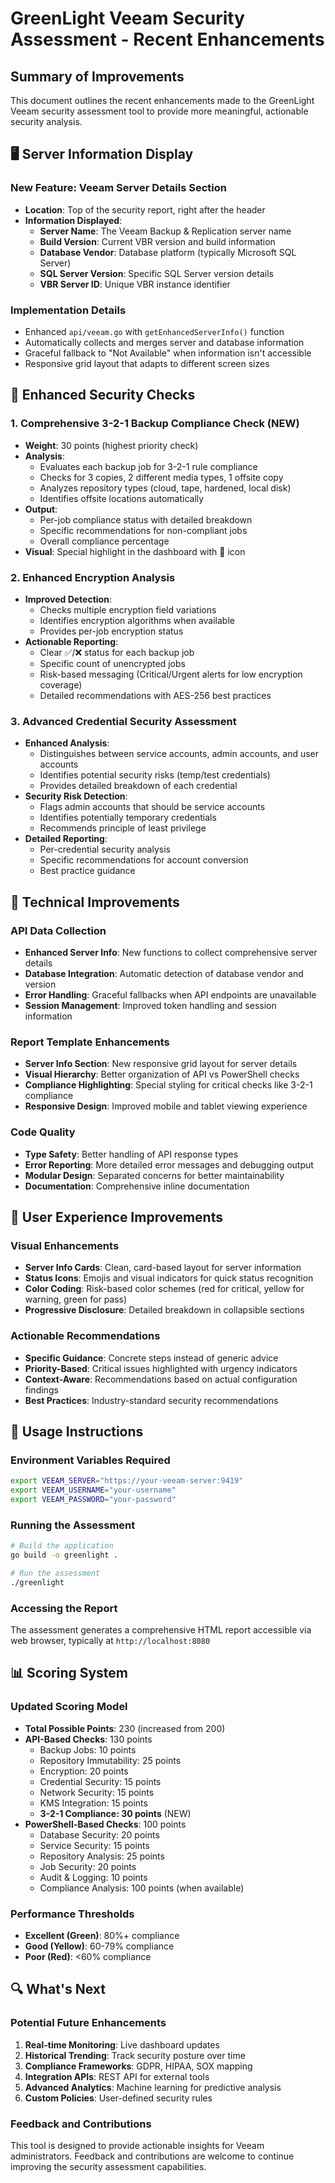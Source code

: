 # GreenLight Veeam Security Assessment - Recent Enhancements

## Summary of Improvements

This document outlines the recent enhancements made to the GreenLight Veeam security assessment tool to provide more meaningful, actionable security analysis.

## 🖥️ Server Information Display

### New Feature: Veeam Server Details Section
- **Location**: Top of the security report, right after the header
- **Information Displayed**:
  - **Server Name**: The Veeam Backup & Replication server name
  - **Build Version**: Current VBR version and build information
  - **Database Vendor**: Database platform (typically Microsoft SQL Server)
  - **SQL Server Version**: Specific SQL Server version details
  - **VBR Server ID**: Unique VBR instance identifier

### Implementation Details
- Enhanced `api/veeam.go` with `getEnhancedServerInfo()` function
- Automatically collects and merges server and database information
- Graceful fallback to "Not Available" when information isn't accessible
- Responsive grid layout that adapts to different screen sizes

## 🎯 Enhanced Security Checks

### 1. Comprehensive 3-2-1 Backup Compliance Check (NEW)
- **Weight**: 30 points (highest priority check)
- **Analysis**: 
  - Evaluates each backup job for 3-2-1 rule compliance
  - Checks for 3 copies, 2 different media types, 1 offsite copy
  - Analyzes repository types (cloud, tape, hardened, local disk)
  - Identifies offsite locations automatically
- **Output**: 
  - Per-job compliance status with detailed breakdown
  - Specific recommendations for non-compliant jobs
  - Overall compliance percentage
- **Visual**: Special highlight in the dashboard with 🎯 icon

### 2. Enhanced Encryption Analysis
- **Improved Detection**: 
  - Checks multiple encryption field variations
  - Identifies encryption algorithms when available
  - Provides per-job encryption status
- **Actionable Reporting**:
  - Clear ✅/❌ status for each backup job
  - Specific count of unencrypted jobs
  - Risk-based messaging (Critical/Urgent alerts for low encryption coverage)
  - Detailed recommendations with AES-256 best practices

### 3. Advanced Credential Security Assessment
- **Enhanced Analysis**:
  - Distinguishes between service accounts, admin accounts, and user accounts
  - Identifies potential security risks (temp/test credentials)
  - Provides detailed breakdown of each credential
- **Security Risk Detection**:
  - Flags admin accounts that should be service accounts
  - Identifies potentially temporary credentials
  - Recommends principle of least privilege
- **Detailed Reporting**:
  - Per-credential security analysis
  - Specific recommendations for account conversion
  - Best practice guidance

## 🔧 Technical Improvements

### API Data Collection
- **Enhanced Server Info**: New functions to collect comprehensive server details
- **Database Integration**: Automatic detection of database vendor and version
- **Error Handling**: Graceful fallbacks when API endpoints are unavailable
- **Session Management**: Improved token handling and session information

### Report Template Enhancements
- **Server Info Section**: New responsive grid layout for server details
- **Visual Hierarchy**: Better organization of API vs PowerShell checks
- **Compliance Highlighting**: Special styling for critical checks like 3-2-1 compliance
- **Responsive Design**: Improved mobile and tablet viewing experience

### Code Quality
- **Type Safety**: Better handling of API response types
- **Error Reporting**: More detailed error messages and debugging output
- **Modular Design**: Separated concerns for better maintainability
- **Documentation**: Comprehensive inline documentation

## 🎨 User Experience Improvements

### Visual Enhancements
- **Server Info Cards**: Clean, card-based layout for server information
- **Status Icons**: Emojis and visual indicators for quick status recognition
- **Color Coding**: Risk-based color schemes (red for critical, yellow for warning, green for pass)
- **Progressive Disclosure**: Detailed breakdown in collapsible sections

### Actionable Recommendations
- **Specific Guidance**: Concrete steps instead of generic advice
- **Priority-Based**: Critical issues highlighted with urgency indicators
- **Context-Aware**: Recommendations based on actual configuration findings
- **Best Practices**: Industry-standard security recommendations

## 🚀 Usage Instructions

### Environment Variables Required
```bash
export VEEAM_SERVER="https://your-veeam-server:9419"
export VEEAM_USERNAME="your-username"
export VEEAM_PASSWORD="your-password"
```

### Running the Assessment
```bash
# Build the application
go build -o greenlight .

# Run the assessment
./greenlight
```

### Accessing the Report
The assessment generates a comprehensive HTML report accessible via web browser, typically at `http://localhost:8080`

## 📊 Scoring System

### Updated Scoring Model
- **Total Possible Points**: 230 (increased from 200)
- **API-Based Checks**: 130 points
  - Backup Jobs: 10 points
  - Repository Immutability: 25 points
  - Encryption: 20 points
  - Credential Security: 15 points
  - Network Security: 15 points
  - KMS Integration: 15 points
  - **3-2-1 Compliance: 30 points** (NEW)
- **PowerShell-Based Checks**: 100 points
  - Database Security: 20 points
  - Service Security: 15 points
  - Repository Analysis: 25 points
  - Job Security: 20 points
  - Audit & Logging: 10 points
  - Compliance Analysis: 100 points (when available)

### Performance Thresholds
- **Excellent (Green)**: 80%+ compliance
- **Good (Yellow)**: 60-79% compliance  
- **Poor (Red)**: <60% compliance

## 🔍 What's Next

### Potential Future Enhancements
1. **Real-time Monitoring**: Live dashboard updates
2. **Historical Trending**: Track security posture over time
3. **Compliance Frameworks**: GDPR, HIPAA, SOX mapping
4. **Integration APIs**: REST API for external tools
5. **Advanced Analytics**: Machine learning for predictive analysis
6. **Custom Policies**: User-defined security rules

### Feedback and Contributions
This tool is designed to provide actionable insights for Veeam administrators. Feedback and contributions are welcome to continue improving the security assessment capabilities.
